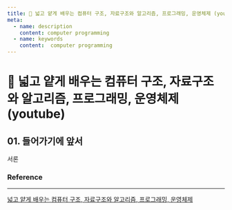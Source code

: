 ```yaml
---
title: 🎈 넓고 얕게 배우는 컴퓨터 구조, 자료구조와 알고리즘, 프로그래밍, 운영체제 (youtube)
meta:
  - name: description
    content: computer programming
  - name: keywords
    content:  computer programming
---
```


# 🎈 넓고 얕게 배우는 컴퓨터 구조, 자료구조와 알고리즘, 프로그래밍, 운영체제 (youtube)

## 01. 들어가기에 앞서

서론

### Reference

---

[넓고 얕게 배우는 컴퓨터 구조, 자료구조와 알고리즘, 프로그래밍, 운영체제](https://youtube.com/playlist?list=PLXvgR_grOs1BQCziQ_MpM877BdBxwbMzA&si=PY5YZD3cWW77Ekwe)